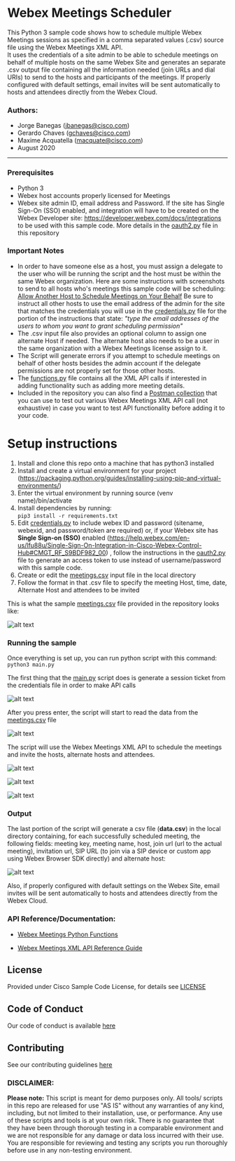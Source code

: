 # Webex Meetings Scheduler

This Python 3 sample code shows how to schedule multiple Webex Meetings sessions as specified in a comma separated values (.csv) source file using the Webex Meetings XML API.  
It uses the credentials of a site admin to be able to 
schedule meetings on behalf of multiple hosts on the same Webex Site and generates an separate .csv output file 
containing all the information needed (join URLs and dial URIs) to send to the hosts and participants of the meetings.
If properly configured with default settings, email invites will be sent automatically to hosts and attendees 
directly from the Webex Cloud. 
 
### Authors:

* Jorge Banegas (jbanegas@cisco.com)
* Gerardo Chaves (gchaves@cisco.com)
* Maxime Acquatella (macquate@cisco.com)
*  August 2020
***

### Prerequisites
* Python 3
* Webex host accounts properly licensed for Meetings
* Webex site admin ID, email address and Password. If the site has Single Sign-On (SSO) enabled, 
and integration will have to be created on the Webex Developer site: https://developer.webex.com/docs/integrations to be used
 with this sample code. More details in the [oauth2.py](oauth2.py) file in this repository

### Important Notes
* In order to have someone else as a host, you must assign a delegate to the user who will be running the script and the host 
must be within the same Webex organization. Here are some instructions with screenshots to send to all hosts who's meetings this
sample code will be scheduling: [Allow Another Host to Schedule Meetings on Your Behalf](https://help.webex.com/en-us/nub7z8c/Allow-Another-Host-to-Schedule-Meetings-or-Training-Sessions-on-Your-Behalf) 
Be sure to instruct all other hosts to use the email address of the admin for the site that matches 
 the credentials you will use in the [credentials.py](credentials.py) file for the portion of the instructions that state: 
 _"type the email addresses of the users to whom you want to grant scheduling permission"_
* The .csv input file also provides an optional column to assign one alternate Host if needed. The alternate host also needs to be a user in the same organization with a Webex Meetings license assign to it. 
* The Script will generate errors if you attempt to schedule meetings on behalf of other hosts besides the admin account
 if the delegate permissions are not properly set for those other hosts.
* The [functions.py](functions.py) file contains all the XML API calls if interested in adding functionality such as adding more meeting details.
* Included in the repository you can also find a [Postman collection](Postman%20collection%20-%20Webex%20Meetings%20XML%20API.json) that you 
can use to test out various Webex Meetings XML API call (not exhaustive) in case you want to test 
API functionality before adding it to your code.

# Setup instructions 
1. Install and clone this repo onto a machine that has python3 installed 
2. Install and create a virtual environment for your project (https://packaging.python.org/guides/installing-using-pip-and-virtual-environments/)
3. Enter the virtual environment by running source (venv name)/bin/activate 
4. Install dependencies by running:  
```pip3 install -r requirements.txt```  
6. Edit [credentials.py](credentials.py) to include webex ID and password (sitename, webexid, and password/token are required) or, 
if your Webex site has **Single Sign-on (SSO)** enabled (https://help.webex.com/en-us/lfu88u/Single-Sign-On-Integration-in-Cisco-Webex-Control-Hub#CMGT_RF_S9BDF982_00) , 
follow the instructions in the [oauth2.py](oauth2.py) file to generate an access token to use instead of username/password with this sample code.
7. Create or edit the [meetings.csv](meetings.csv) input file in the local directory
8. Follow the format in that .csv file to specify the meeting Host, time, date, Alternate Host and attendees to be invited  

This is what the sample [meetings.csv](meetings.csv) file provided in the repository looks like: 

![alt text](images/csv_example2.png)


### Running the sample

Once everything is set up, you can run python script with this command:  
```python3 main.py```

The first thing that the [main.py](main.py) script does is generate a session ticket from the credentials file in order to make API calls

![alt text](images/authentication2.png)

After you press enter, the script will start to read the data from the [meetings.csv](meetings.csv) file

![alt text](images/success.png)

The script will use the Webex Meetings XML API to schedule the meetings and invite the hosts, alternate hosts and attendees.

![alt text](images/email2.png)


![alt text](images/meetings.png)


![alt text](images/invitees2.png)

### Output

The last portion of the script will generate a csv file (**data.csv**) in the local directory containing, 
for each successfully scheduled meeting, the following fields:
 meeting key, meeting name, host, join url (url to the actual meeting), invitation url, SIP URL (to join via a SIP device or custom app using Webex Browser SDK directly) and alternate host:  

![alt text](images/report_example2.png)

Also, if properly configured with default settings on the Webex Site, email invites will be sent automatically to hosts and attendees 
directly from the Webex Cloud. 

### API Reference/Documentation:
* [Webex Meetings Python Functions](https://github.com/CiscoDevNet/webex-meetings-python-samples)

* [Webex Meetings XML API Reference Guide](https://developer.cisco.com/docs/webex-xml-api-reference-guide/#!meetings-xml-api-reference-guide)

## License
Provided under Cisco Sample Code License, for details see [LICENSE](LICENSE)

## Code of Conduct 
Our code of conduct is available [here](CODE_OF_CONDUCT.md)

## Contributing 
See our contributing guidelines [here](CONTRIBUTING.md)

### DISCLAIMER:
<b>Please note:</b> This script is meant for demo purposes only. All tools/ scripts in this repo are released for use "AS IS" without any warranties of any kind, including, but not limited to their installation, use, or performance. Any use of these scripts and tools is at your own risk. There is no guarantee that they have been through thorough testing in a comparable environment and we are not responsible for any damage or data loss incurred with their use.
You are responsible for reviewing and testing any scripts you run thoroughly before use in any non-testing environment.
